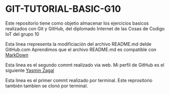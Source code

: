 # GIT-TUTORIAL-BASIC-G10
Este repositorio tiene como objetio almacenar los ejercicios basicos realizados con Git y GitHub, del diplomado Internet de las Cosas de Codigo IoT del grupo 10

Esta linea rrepresenta la modificiación del archivo README.md delde GitHub.com
Aprendimos que el archivo README.md es compatible con [MarkDown](https://stackedit.io/app#)

Esta linea es el segundo commt realizado via web. Mi perfil de GitHub es el siguiente [Yasmin Zagal](https://stackedit.io/app#)

Esta linea es el primer commt realizado por terminal. Este reprositorio también tambien se clonó por terminal. 
